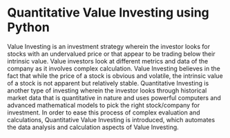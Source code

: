 # Quantitative Value Investing using Python
Value Investing is an investment strategy wherein the investor looks for stocks with an undervalued price or that appear to be trading below their intrinsic value. Value investors look at different metrics and data of the company as it involves complex calculation. Value Investing believes in the fact that while the price of a stock is obvious and volatile, the intrinsic value of a stock is not apparent but relatively stable.
Quantitative Investing is another type of investing wherein the investor looks through historical market data that is quantitative in nature and uses powerful computers and advanced mathematical models to pick the right stock/company for investment.
In order to ease this process of complex evaluation and calculations, Quantitative Value Investing is introduced, which automates the data analysis and calculation aspects of Value Investing.

